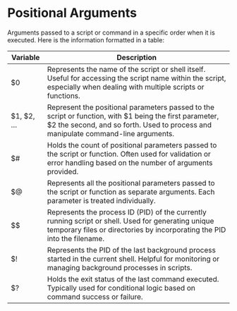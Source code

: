 # Positional Arguments

Arguments passed to a script or command in a specific order when it is executed.
Here is the information formatted in a table:

| Variable  | Description                                                                                                                                                                         |
|-----------|-------------------------------------------------------------------------------------------------------------------------------------------------------------------------------------|
| $0        | Represents the name of the script or shell itself. Useful for accessing the script name within the script, especially when dealing with multiple scripts or functions.           |
| $1, $2, … | Represent the positional parameters passed to the script or function, with $1 being the first parameter, $2 the second, and so forth. Used to process and manipulate command-line arguments. |
| $#        | Holds the count of positional parameters passed to the script or function. Often used for validation or error handling based on the number of arguments provided.                 |
| $@        | Represents all the positional parameters passed to the script or function as separate arguments. Each parameter is treated individually.                                           |
| $$        | Represents the process ID (PID) of the currently running script or shell. Used for generating unique temporary files or directories by incorporating the PID into the filename.     |
| $!        | Represents the PID of the last background process started in the current shell. Helpful for monitoring or managing background processes in scripts.                               |
| $?        | Holds the exit status of the last command executed. Typically used for conditional logic based on command success or failure.                                                   |
